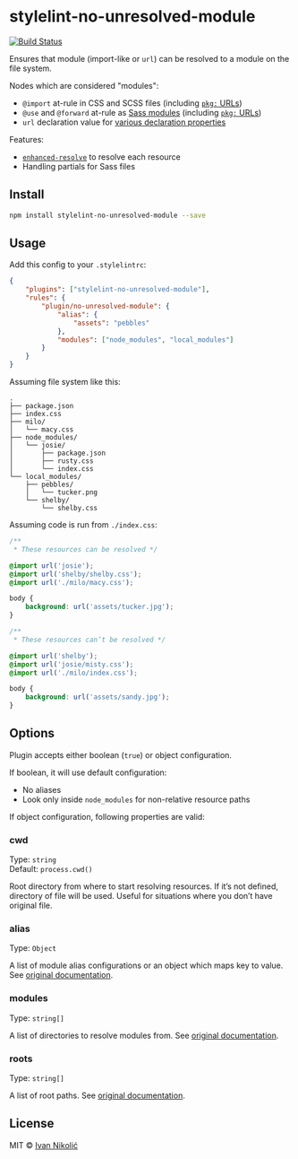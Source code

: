 # stylelint-no-unresolved-module

[![Build Status][ci-img]][ci]

Ensures that module (import-like or `url`) can be resolved to a module on the
file system.

Nodes which are considered "modules":

-   `@import` at-rule in CSS and SCSS files (including [`pkg:`
    URLs][sass-pkg-url])
-   `@use` and `@forward` at-rule as
    [Sass modules](https://sass-lang.com/documentation/modules) (including
    [`pkg:` URLs][sass-pkg-url])
-   `url` declaration value for
    [various declaration properties](<https://developer.mozilla.org/en-US/docs/Web/CSS/url()>)

Features:

-   [`enhanced-resolve`](https://github.com/webpack/enhanced-resolve) to resolve
    each resource
-   Handling partials for Sass files

## Install

```sh
npm install stylelint-no-unresolved-module --save
```

## Usage

Add this config to your `.stylelintrc`:

```json
{
	"plugins": ["stylelint-no-unresolved-module"],
	"rules": {
		"plugin/no-unresolved-module": {
			"alias": {
				"assets": "pebbles"
			},
			"modules": ["node_modules", "local_modules"]
		}
	}
}
```

Assuming file system like this:

```
.
├── package.json
├── index.css
├── milo/
│   └── macy.css
├── node_modules/
│   └── josie/
│       ├── package.json
│       ├── rusty.css
│       └── index.css
└── local_modules/
    ├── pebbles/
    │   └── tucker.png
    └── shelby/
        └── shelby.css
```

Assuming code is run from `./index.css`:

```css
/**
 * These resources can be resolved */

@import url('josie');
@import url('shelby/shelby.css');
@import url('./milo/macy.css');

body {
	background: url('assets/tucker.jpg');
}

/**
 * These resources can’t be resolved */

@import url('shelby');
@import url('josie/misty.css');
@import url('./milo/index.css');

body {
	background: url('assets/sandy.jpg');
}
```

## Options

Plugin accepts either boolean (`true`) or object configuration.

If boolean, it will use default configuration:

-   No aliases
-   Look only inside `node_modules` for non-relative resource paths

If object configuration, following properties are valid:

### cwd

Type: `string`  
Default: `process.cwd()`

Root directory from where to start resolving resources. If it’s not defined,
directory of file will be used. Useful for situations where you don’t have
original file.

### alias

Type: `Object`

A list of module alias configurations or an object which maps key to value. See
[original documentation](https://github.com/webpack/enhanced-resolve#resolver-options).

### modules

Type: `string[]`

A list of directories to resolve modules from. See
[original documentation](https://github.com/webpack/enhanced-resolve#resolver-options).

### roots

Type: `string[]`

A list of root paths. See
[original documentation](https://github.com/webpack/enhanced-resolve#resolver-options).

## License

MIT © [Ivan Nikolić](http://ivannikolic.com)

<!-- prettier-ignore-start -->

[ci]: https://github.com/niksy/stylelint-no-unresolved-module/actions?query=workflow%3ACI
[ci-img]: https://github.com/niksy/stylelint-no-unresolved-module/workflows/CI/badge.svg?branch=master
[sass-pkg-url]: https://sass-lang.com/documentation/js-api/classes/nodepackageimporter/

<!-- prettier-ignore-end -->

